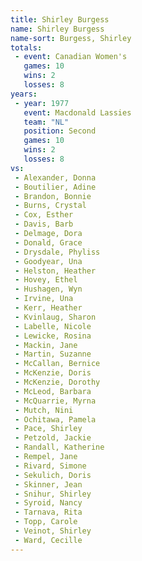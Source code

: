 ```yaml
---
title: Shirley Burgess
name: Shirley Burgess
name-sort: Burgess, Shirley
totals:
 - event: Canadian Women's
   games: 10
   wins: 2
   losses: 8
years:
 - year: 1977
   event: Macdonald Lassies
   team: "NL"
   position: Second
   games: 10
   wins: 2
   losses: 8
vs:
 - Alexander, Donna
 - Boutilier, Adine
 - Brandon, Bonnie
 - Burns, Crystal
 - Cox, Esther
 - Davis, Barb
 - Delmage, Dora
 - Donald, Grace
 - Drysdale, Phyliss
 - Goodyear, Una
 - Helston, Heather
 - Hovey, Ethel
 - Hushagen, Wyn
 - Irvine, Una
 - Kerr, Heather
 - Kvinlaug, Sharon
 - Labelle, Nicole
 - Lewicke, Rosina
 - Mackin, Jane
 - Martin, Suzanne
 - McCallan, Bernice
 - McKenzie, Doris
 - McKenzie, Dorothy
 - McLeod, Barbara
 - McQuarrie, Myrna
 - Mutch, Nini
 - Ochitawa, Pamela
 - Pace, Shirley
 - Petzold, Jackie
 - Randall, Katherine
 - Rempel, Jane
 - Rivard, Simone
 - Sekulich, Doris
 - Skinner, Jean
 - Snihur, Shirley
 - Syroid, Nancy
 - Tarnava, Rita
 - Topp, Carole
 - Veinot, Shirley
 - Ward, Cecille
---
```

